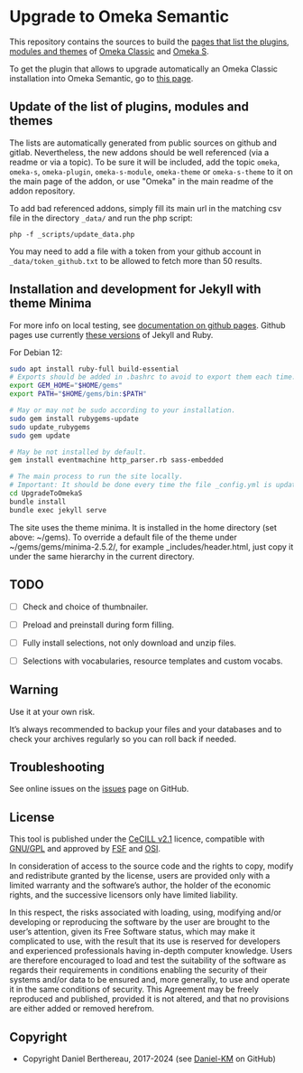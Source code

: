 Upgrade to Omeka Semantic
=========================

This repository contains the sources to build the [pages that list the plugins,
modules and themes] of [Omeka Classic] and [Omeka S].

To get the plugin that allows to upgrade automatically an Omeka Classic
installation into Omeka Semantic, go to [this page].


Update of the list of plugins, modules and themes
-------------------------------------------------

The lists are automatically generated from public sources on github and gitlab.
Nevertheless, the new addons should be well referenced (via a readme or via a
topic). To be sure it will be included, add the topic `omeka`, `omeka-s`,
`omeka-plugin`, `omeka-s-module`, `omeka-theme` or `omeka-s-theme` to it on the
main page of the addon, or use "Omeka" in the main readme of the addon
repository.

To add bad referenced addons, simply fill its main url in the matching csv file
in the directory `_data/` and run the php script:

```
php -f _scripts/update_data.php
```

You may need to add a file with a token from your github account in `_data/token_github.txt`
to be allowed to fetch more than 50 results.


Installation and development for Jekyll with theme Minima
---------------------------------------------------------

For more info on local testing, see [documentation on github pages].
Github pages use currently [these versions] of Jekyll and Ruby.

For Debian 12:

```sh
sudo apt install ruby-full build-essential
# Exports should be added in .bashrc to avoid to export them each time.
export GEM_HOME="$HOME/gems"
export PATH="$HOME/gems/bin:$PATH"

# May or may not be sudo according to your installation.
sudo gem install rubygems-update
sudo update_rubygems
sudo gem update

# May be not installed by default.
gem install eventmachine http_parser.rb sass-embedded

# The main process to run the site locally.
# Important: It should be done every time the file _config.yml is updated.
cd UpgradeToOmekaS
bundle install
bundle exec jekyll serve
```

The site uses the theme minima. It is installed in the home directory (set
above: ~/gems). To override a default file of the theme under ~/gems/gems/minima-2.5.2/,
for example _includes/header.html, just copy it under the same hierarchy in the
current directory.


TODO
----

- [ ] Check and choice of thumbnailer.
- [ ] Preload and preinstall during form filling.
- [ ] Fully install selections, not only download and unzip files.
- [ ] Selections with vocabularies, resource templates and custom vocabs.


Warning
-------

Use it at your own risk.

It’s always recommended to backup your files and your databases and to check
your archives regularly so you can roll back if needed.


Troubleshooting
---------------

See online issues on the [issues] page on GitHub.


License
-------

This tool is published under the [CeCILL v2.1] licence, compatible with
[GNU/GPL] and approved by [FSF] and [OSI].

In consideration of access to the source code and the rights to copy, modify and
redistribute granted by the license, users are provided only with a limited
warranty and the software’s author, the holder of the economic rights, and the
successive licensors only have limited liability.

In this respect, the risks associated with loading, using, modifying and/or
developing or reproducing the software by the user are brought to the user’s
attention, given its Free Software status, which may make it complicated to use,
with the result that its use is reserved for developers and experienced
professionals having in-depth computer knowledge. Users are therefore encouraged
to load and test the suitability of the software as regards their requirements
in conditions enabling the security of their systems and/or data to be ensured
and, more generally, to use and operate it in the same conditions of security.
This Agreement may be freely reproduced and published, provided it is not
altered, and that no provisions are either added or removed herefrom.


Copyright
---------

* Copyright Daniel Berthereau, 2017-2024 (see [Daniel-KM] on GitHub)


[pages that list the plugins, modules and themes]: https://daniel-km.github.io/UpgradeToOmekaS/
[Omeka Classic]: https://omeka.org/classic
[Omeka S]: https://omeka.org/s
[this page]: https://github.com/Daniel-KM/Omeka-plugin-UpgradeToOmekaS
[documentation on github pages]: https://docs.github.com/en/pages/setting-up-a-github-pages-site-with-jekyll/testing-your-github-pages-site-locally-with-jekyll
[these versions]: https://pages.github.com/versions/
[issues]: https://github.com/Daniel-KM/UpgradeToOmekaS/issues
[CeCILL v2.1]: https://www.cecill.info/licences/Licence_CeCILL_V2.1-en.html
[GNU/GPL]: https://www.gnu.org/licenses/gpl-3.0.html
[FSF]: https://www.fsf.org
[OSI]: http://opensource.org
[Daniel-KM]: https://github.com/Daniel-KM "Daniel Berthereau"
